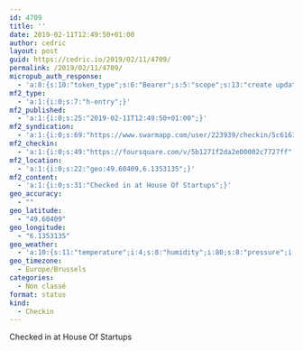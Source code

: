 ```yaml
---
id: 4709
title: ''
date: 2019-02-11T12:49:50+01:00
author: cedric
layout: post
guid: https://cedric.io/2019/02/11/4709/
permalink: /2019/02/11/4709/
micropub_auth_response:
  - 'a:8:{s:10:"token_type";s:6:"Bearer";s:5:"scope";s:13:"create update";s:2:"me";s:18:"https://cedric.io/";s:9:"issued_by";s:45:"https://cedric.io/wp-json/indieauth/1.0/token";s:9:"client_id";s:27:"https://ownyourswarm.p3k.io";s:9:"issued_at";i:1542614471;s:4:"user";i:1;s:13:"last_accessed";i:1549885819;}'
mf2_type:
  - 'a:1:{i:0;s:7:"h-entry";}'
mf2_published:
  - 'a:1:{i:0;s:25:"2019-02-11T12:49:50+01:00";}'
mf2_syndication:
  - 'a:1:{i:0;s:69:"https://www.swarmapp.com/user/223939/checkin/5c61615eacb37f00396892f0";}'
mf2_checkin:
  - 'a:1:{i:0;s:49:"https://foursquare.com/v/5b1271f2da2e00002c7727ff";}'
mf2_location:
  - 'a:1:{i:0;s:22:"geo:49.60409,6.1353135";}'
mf2_content:
  - 'a:1:{i:0;s:31:"Checked in at House Of Startups";}'
geo_accuracy:
  - ""
geo_latitude:
  - "49.60409"
geo_longitude:
  - "6.1353135"
geo_weather:
  - 'a:10:{s:11:"temperature";i:4;s:8:"humidity";i:80;s:8:"pressure";i:1022;s:10:"cloudiness";i:90;s:4:"wind";a:2:{s:5:"speed";d:4.6;s:6:"degree";i:280;}s:7:"summary";s:10:"light rain";s:4:"icon";s:11:"wi-sprinkle";s:10:"visibility";i:10000;s:7:"sunrise";s:25:"2019-02-11T07:52:18+01:00";s:6:"sunset";s:25:"2019-02-11T17:47:01+01:00";}'
geo_timezone:
  - Europe/Brussels
categories:
  - Non classé
format: status
kind:
  - Checkin
---
```

Checked in at House Of Startups